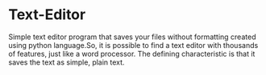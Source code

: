 # Text-Editor
Simple text editor program that saves your files without formatting created using python language.So, it is possible to find a text editor with thousands of features, just like a word processor. The defining characteristic is that it saves the text as simple, plain text.
